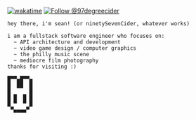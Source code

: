 
[![wakatime](https://wakatime.com/badge/user/ac75de18-2a86-4e32-b68d-9a01c1fabbed.svg)](https://wakatime.com/@ac75de18-2a86-4e32-b68d-9a01c1fabbed) 
[![Follow @97degreecider](https://img.shields.io/badge/Instagram-E4405F?style=plastic&logo=instagram&logoColor=white&label=@97degreecider)](https://instagram.com/97degreecider/)
```
hey there, i'm sean! (or ninetySevenCider, whatever works)

i am a fullstack software engineer who focuses on:
  ~ API architecture and development
  ~ video game design / computer graphics
  ~ the philly music scene
  ~ mediocre film photography
thanks for visiting :) 

█▀▀▄█▀▀▄
█  ██  █
█      █
█ █  █ █ 
█ ▀  ▀ █
 ▀▄▄▄▄▀ 
```
